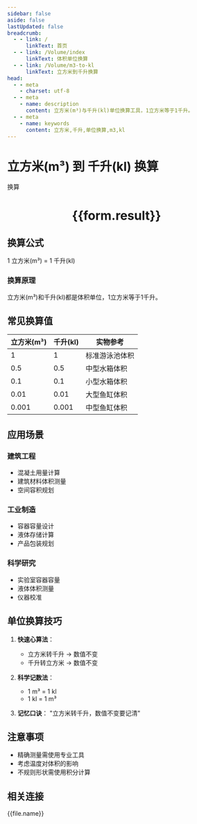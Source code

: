```yaml
---
sidebar: false
aside: false
lastUpdated: false
breadcrumb:
  - - link: /
      linkText: 首页
  - - link: /Volume/index
      linkText: 体积单位换算
  - - link: /Volume/m3-to-kl
      linkText: 立方米到千升换算
head:
  - - meta
    - charset: utf-8
  - - meta
    - name: description
      content: 立方米(m³)与千升(kl)单位换算工具，1立方米等于1千升。
  - - meta
    - name: keywords
      content: 立方米,千升,单位换算,m3,kl
---
```


# 立方米(m³) 到 千升(kl) 换算

<script setup>
import { onMounted, reactive, inject ,ref  } from 'vue'
import { NButton,NForm ,NFormItem,NInput,NInputNumber,NSelect,NCard,useMessage ,NGrid ,NGi } from 'naive-ui'
import { defineClientComponent } from 'vitepress'
import { Volume } from '../../files';

const convert = inject('convert')
const formRef = ref(null);
const rules = {
  number:{
    required: true,
    type: 'number',
    trigger: "blur"
  }
}
const form = reactive({
  number:null,
  result:'',
  title:'立方米(m³)到千升(kl)换算'
})

const convertHandler = (e) => {
  e.preventDefault();
  formRef.value?.validate((errors)=>{
    if (!errors) {
      form.result = `${form.number} m³ = ${convert(form.number).from('m3').to('kl')} kl`
    }
  })
}
</script>

<n-form size="large" :model="form" ref='formRef' :rules="rules">
  <n-form-item label="数值" path="number">
    <n-input-number size="large" style="width:100%" :min="0" v-model:value="form.number" placeholder="请输入立方米数值" />
  </n-form-item>
  <n-form-item>
    <n-button type="info" style="width:100%" @click="convertHandler">换算</n-button>
  </n-form-item>
</n-form>
<n-card embedded :bordered="false" hoverable>
  <div style="text-align:center">
    <h1>{{form.result}}</h1>
  </div>
</n-card>

## 换算公式
1 立方米(m³) = 1 千升(kl)

### 换算原理
立方米(m³)和千升(kl)都是体积单位，1立方米等于1千升。

## 常见换算值
| 立方米(m³) | 千升(kl) | 实物参考                 |
|-----------|---------|--------------------------|
| 1         | 1       | 标准游泳池体积            |
| 0.5       | 0.5     | 中型水箱体积              |
| 0.1       | 0.1     | 小型水箱体积              |
| 0.01      | 0.01    | 大型鱼缸体积              |
| 0.001     | 0.001   | 中型鱼缸体积              |

## 应用场景
### 建筑工程
- 混凝土用量计算
- 建筑材料体积测量
- 空间容积规划

### 工业制造
- 容器容量设计
- 液体存储计算
- 产品包装规划

### 科学研究
- 实验室容器容量
- 液体体积测量
- 仪器校准

## 单位换算技巧
1. **快速心算法**：
   - 立方米转千升 → 数值不变
   - 千升转立方米 → 数值不变

2. **科学记数法**：
   - 1 m³ = 1 kl
   - 1 kl = 1 m³

3. **记忆口诀**：
   "立方米转千升，数值不变要记清"

## 注意事项
- 精确测量需使用专业工具
- 考虑温度对体积的影响
- 不规则形状需使用积分计算

## 相关连接
<n-grid x-gap="12" :cols="2">
  <n-gi v-for="(file, index) in Volume" :key="index">
    <n-button
      text
      tag="a"
      :href="file.path"
      type="info"
    >
      {{file.name}}
    </n-button>
  </n-gi>
</n-grid>